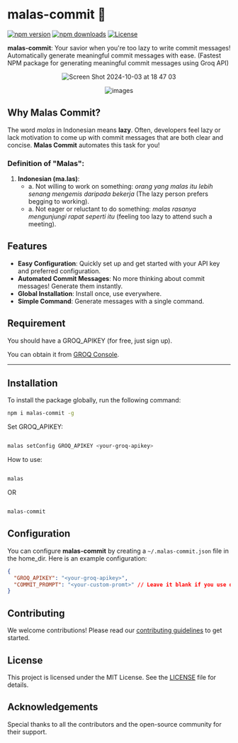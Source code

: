 # malas-commit 🚀

[![npm version](https://img.shields.io/npm/v/malas-commit.svg)](https://www.npmjs.com/package/malas-commit)
[![npm downloads](https://img.shields.io/npm/dt/malas-commit.svg)](https://www.npmjs.com/package/malas-commit)
[![License](https://img.shields.io/npm/l/malas-commit.svg)](https://github.com/honestyan/malas-commit/blob/main/LICENSE)

**malas-commit**: Your savior when you're too lazy to write commit messages! Automatically generate meaningful commit messages with ease. (Fastest NPM package for generating meaningful commit messages using Groq API)

<p align="center">
    <img src="https://github.com/user-attachments/assets/7dbfd9ef-380f-4cc0-bc74-0d64a6270ed4" alt="Screen Shot 2024-10-03 at 18 47 03">
</p>

<p align="center">
    <img src="https://github.com/user-attachments/assets/de54b650-e7c4-472a-9a46-edf8c7ca678e" alt="images">
</p>

## Why Malas Commit?

The word _malas_ in Indonesian means **lazy**. Often, developers feel lazy or lack motivation to come up with commit messages that are both clear and concise. **Malas Commit** automates this task for you!

### Definition of "Malas":

1. **Indonesian (ma.las)**:
   - a. Not willing to work on something: _orang yang malas itu lebih senang mengemis daripada bekerja_ (The lazy person prefers begging to working).
   - a. Not eager or reluctant to do something: _malas rasanya mengunjungi rapat seperti itu_ (feeling too lazy to attend such a meeting).

## Features

- **Easy Configuration**: Quickly set up and get started with your API key and preferred configuration.
- **Automated Commit Messages**: No more thinking about commit messages! Generate them instantly.
- **Global Installation**: Install once, use everywhere.
- **Simple Command**: Generate messages with a single command.

## Requirement

You should have a GROQ_APIKEY (for free, just sign up).

You can obtain it from [GROQ Console](https://console.groq.com/keys).

---

## Installation

To install the package globally, run the following command:

```bash
npm i malas-commit -g

```

Set GROQ_APIKEY:

```bash

malas setConfig GROQ_APIKEY <your-groq-apikey>

```

How to use:

```bash

malas

```

OR

```bash

malas-commit

```

## Configuration

You can configure **malas-commit** by creating a `~/.malas-commit.json` file in the home_dir. Here is an example configuration:

```json
{
  "GROQ_APIKEY": "<your-groq-apikey>",
  "COMMIT_PROMPT": "<your-custom-promt>" // Leave it blank if you use default prompt instead
}
```

## Contributing

We welcome contributions! Please read our [contributing guidelines](CONTRIBUTING.md) to get started.

## License

This project is licensed under the MIT License. See the [LICENSE](LICENSE) file for details.

## Acknowledgements

Special thanks to all the contributors and the open-source community for their support.
